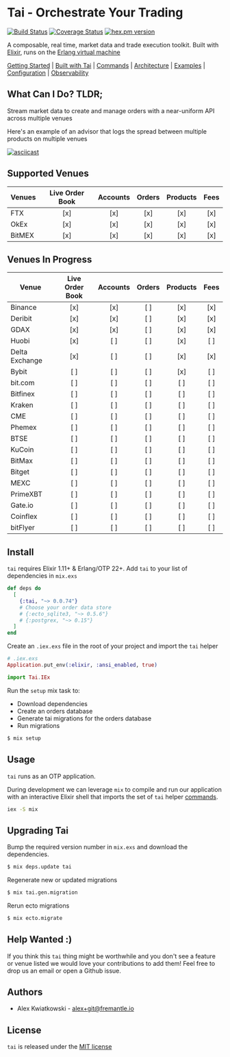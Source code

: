 # Tai - Orchestrate Your Trading

[![Build Status](https://github.com/fremantle-industries/tai/workflows/test/badge.svg?branch=main)](https://github.com/fremantle-industries/tai/actions?query=workflow%3Atest)
[![Coverage Status](https://coveralls.io/repos/github/fremantle-industries/tai/badge.svg?branch=main)](https://coveralls.io/github/fremantle-industries/tai?branch=main)
[![hex.pm version](https://img.shields.io/hexpm/v/tai.svg?style=flat)](https://hex.pm/packages/tai)

A composable, real time, market data and trade execution toolkit. Built with [Elixir](https://elixir-lang.org/), runs on the [Erlang virtual machine](http://erlang.org/faq/implementations.html)

[Getting Started](./docs/GETTING_STARTED.md) | [Built with Tai](./docs/BUILT_WITH_TAI.md) | [Commands](./docs/COMMANDS.md) | [Architecture](./docs/ARCHITECTURE.md) | [Examples](./apps/examples) | [Configuration](./docs/CONFIGURATION.md) | [Observability](./docs/OBSERVABILITY.md)

## What Can I Do? TLDR;

Stream market data to create and manage orders with a near-uniform API across multiple venues

Here's an example of an advisor that logs the spread between multiple products on multiple venues

[![asciicast](https://asciinema.org/a/259561.svg)](https://asciinema.org/a/259561)

## Supported Venues

| Venues | Live Order Book | Accounts | Orders | Products | Fees |
| ------ | :-------------: | :------: | :----: | :------: | :--: |
| FTX    |       [x]       |   [x]    |  [x]   |   [x]    | [x]  |
| OkEx   |       [x]       |   [x]    |  [x]   |   [x]    | [x]  |
| BitMEX |       [x]       |   [x]    |  [x]   |   [x]    | [x]  |

## Venues In Progress

| Venue             | Live Order Book | Accounts | Orders | Products | Fees |
| ----------------- | :-------------: | :------: | :----: | :------: | :--: |
| Binance           |       [x]       |   [x]    |   [ ]  |   [x]    | [x]  |
| Deribit           |       [x]       |   [x]    |   [ ]  |   [x]    | [x]  |
| GDAX              |       [x]       |   [x]    |   [ ]  |   [x]    | [x]  |
| Huobi             |       [x]       |   [ ]    |   [ ]  |   [x]    | [ ]  |
| Delta Exchange    |       [x]       |   [ ]    |   [ ]  |   [x]    | [x]  |
| Bybit             |       [ ]       |   [ ]    |   [ ]  |   [x]    | [ ]  |
| bit.com           |       [ ]       |   [ ]    |   [ ]  |   [ ]    | [ ]  |
| Bitfinex          |       [ ]       |   [ ]    |   [ ]  |   [ ]    | [ ]  |
| Kraken            |       [ ]       |   [ ]    |   [ ]  |   [ ]    | [ ]  |
| CME               |       [ ]       |   [ ]    |   [ ]  |   [ ]    | [ ]  |
| Phemex            |       [ ]       |   [ ]    |   [ ]  |   [ ]    | [ ]  |
| BTSE              |       [ ]       |   [ ]    |   [ ]  |   [ ]    | [ ]  |
| KuCoin            |       [ ]       |   [ ]    |   [ ]  |   [ ]    | [ ]  |
| BitMax            |       [ ]       |   [ ]    |   [ ]  |   [ ]    | [ ]  |
| Bitget            |       [ ]       |   [ ]    |   [ ]  |   [ ]    | [ ]  |
| MEXC              |       [ ]       |   [ ]    |   [ ]  |   [ ]    | [ ]  |
| PrimeXBT          |       [ ]       |   [ ]    |   [ ]  |   [ ]    | [ ]  |
| Gate.io           |       [ ]       |   [ ]    |   [ ]  |   [ ]    | [ ]  |
| Coinflex          |       [ ]       |   [ ]    |   [ ]  |   [ ]    | [ ]  |
| bitFlyer          |       [ ]       |   [ ]    |   [ ]  |   [ ]    | [ ]  |

## Install

`tai` requires Elixir 1.11+ & Erlang/OTP 22+. Add `tai` to your list of dependencies in `mix.exs`

```elixir
def deps do
  [
    {:tai, "~> 0.0.74"}
    # Choose your order data store
    # {:ecto_sqlite3, "~> 0.5.6"}
    # {:postgrex, "~> 0.15"}
  ]
end
```

Create an `.iex.exs` file in the root of your project and import the `tai` helper

```elixir
# .iex.exs
Application.put_env(:elixir, :ansi_enabled, true)

import Tai.IEx
```

Run the `setup` mix task to:

* Download dependencies
* Create an orders database
* Generate tai migrations for the orders database
* Run migrations

```bash
$ mix setup
```

## Usage

`tai` runs as an OTP application.

During development we can leverage `mix` to compile and run our application with an
interactive Elixir shell that imports the set of `tai` helper [commands](./docs/COMMANDS.md).

```bash
iex -S mix
```

## Upgrading Tai

Bump the required version number in `mix.exs` and download the dependencies.

```bash
$ mix deps.update tai
```

Regenerate new or updated migrations

```bash
$ mix tai.gen.migration
```

Rerun ecto migrations

```bash
$ mix ecto.migrate
```

## Help Wanted :)

If you think this `tai` thing might be worthwhile and you don't see a feature
or venue listed we would love your contributions to add them! Feel free to
drop us an email or open a Github issue.

## Authors

- Alex Kwiatkowski - alex+git@fremantle.io

## License

`tai` is released under the [MIT license](./LICENSE.md)
